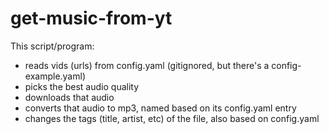 
# get-music-from-yt

This script/program:

- reads vids (urls) from config.yaml (gitignored, but there's a config-example.yaml)
- picks the best audio quality
- downloads that audio
- converts that audio to mp3, named based on its config.yaml entry
- changes the tags (title, artist, etc) of the file, also based on config.yaml
